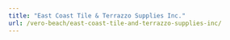 ```yaml
---
title: "East Coast Tile & Terrazzo Supplies Inc."
url: /vero-beach/east-coast-tile-and-terrazzo-supplies-inc/
---
```

